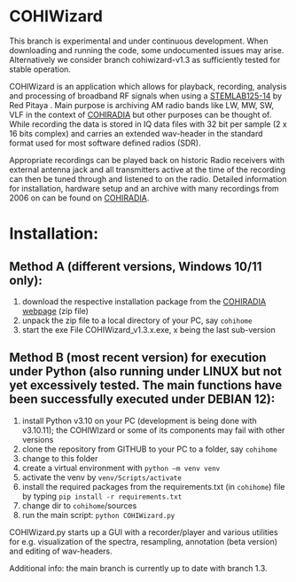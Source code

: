 # COHIWizard

This branch is experimental and under continuous development. When downloading and running the code, some undocumented issues may arise. Alternatively we consider branch cohiwizard-v1.3 as sufficiently tested for stable operation.

COHIWizard is an application which allows for playback, recording, analysis and processing of broadband RF signals when using a [STEMLAB125-14](https://redpitaya.com/de/stemlab-125-14/) by Red Pitaya . Main purpose is archiving AM radio bands like LW, MW, SW, VLF in the context of [COHIRADIA](https://www.radiomuseum.org/dsp_cohiradia.cfm) but other purposes can be thought of. While recording the data is stored in IQ data files with 32 bit per sample (2 x 16 bits complex) and carries an extended wav-header in the standard format used for most software defined radios (SDR). 

Appropriate recordings can be played back on historic Radio receivers with external antenna jack and all transmitters active at the time of the recording can then be tuned through and listened to on the radio. Detailed information for installation, hardware setup and an archive with many recordings from 2006 on can be found on [COHIRADIA](https://www.radiomuseum.org/dsp_cohiradia.cfm).

# Installation:

## Method A (different versions, Windows 10/11 only): 

1) download the respective installation package from the [COHIRADIA webpage](https://www.radiomuseum.org/dsp_cohiradia.cfm) (zip file)
2) unpack the zip file to a local directory of your PC, say `cohihome`
3) start the exe File COHIWizard_v1.3.x.exe, x being the last sub-version

## Method B (most recent version) for execution under Python (also running under LINUX but not yet excessively tested. The main functions have been successfully executed under DEBIAN 12): 

1) install Python v3.10 on your PC (development is being done with v3.10.11); the COHIWIzard or some of its components may fail with other versions
2) clone the repository from GITHUB to your PC to a folder, say `cohihome`
3) change to this folder
4) create a virtual environment with `python –m venv venv`
5) activate the venv by `venv/Scripts/activate`
6) install the required packages from the requirements.txt (in `cohihome`) file by typing `pip install -r requirements.txt`
7) change dir to `cohihome`/sources
8) run the main script: `python COHIWizard.py`

COHIWizard.py starts up a GUI with a recorder/player and various utilities for e.g. visualization of the spectra, resampling, annotation (beta version) and editing of wav-headers.

Additional info: the main branch is currently up to date with branch 1.3.
